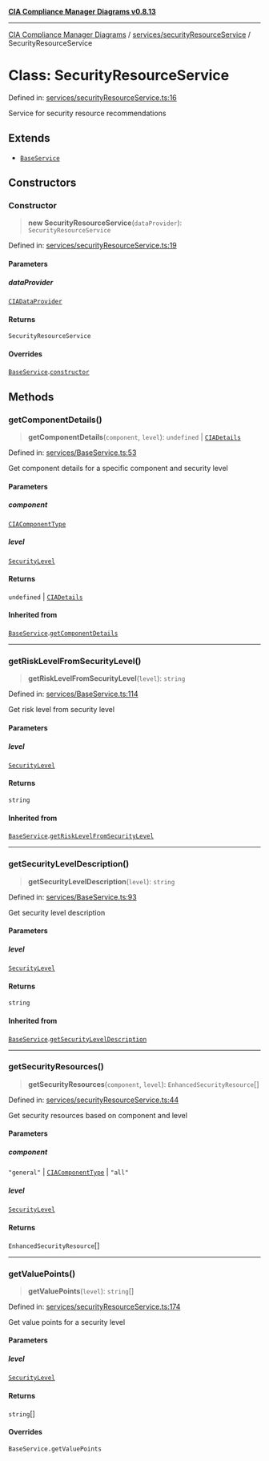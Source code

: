 [**CIA Compliance Manager Diagrams v0.8.13**](../../../README.md)

***

[CIA Compliance Manager Diagrams](../../../modules.md) / [services/securityResourceService](../README.md) / SecurityResourceService

# Class: SecurityResourceService

Defined in: [services/securityResourceService.ts:16](https://github.com/Hack23/cia-compliance-manager/blob/2f6ce8651c6fa9a0d9c8860576f0ee67ef038efd/src/services/securityResourceService.ts#L16)

Service for security resource recommendations

## Extends

- [`BaseService`](../../BaseService/classes/BaseService.md)

## Constructors

### Constructor

> **new SecurityResourceService**(`dataProvider`): `SecurityResourceService`

Defined in: [services/securityResourceService.ts:19](https://github.com/Hack23/cia-compliance-manager/blob/2f6ce8651c6fa9a0d9c8860576f0ee67ef038efd/src/services/securityResourceService.ts#L19)

#### Parameters

##### dataProvider

[`CIADataProvider`](../../../types/interfaces/CIADataProvider.md)

#### Returns

`SecurityResourceService`

#### Overrides

[`BaseService`](../../BaseService/classes/BaseService.md).[`constructor`](../../BaseService/classes/BaseService.md#constructor)

## Methods

### getComponentDetails()

> **getComponentDetails**(`component`, `level`): `undefined` \| [`CIADetails`](../../../types/interfaces/CIADetails.md)

Defined in: [services/BaseService.ts:53](https://github.com/Hack23/cia-compliance-manager/blob/2f6ce8651c6fa9a0d9c8860576f0ee67ef038efd/src/services/BaseService.ts#L53)

Get component details for a specific component and security level

#### Parameters

##### component

[`CIAComponentType`](../../../types/type-aliases/CIAComponentType.md)

##### level

[`SecurityLevel`](../../../types/cia/type-aliases/SecurityLevel.md)

#### Returns

`undefined` \| [`CIADetails`](../../../types/interfaces/CIADetails.md)

#### Inherited from

[`BaseService`](../../BaseService/classes/BaseService.md).[`getComponentDetails`](../../BaseService/classes/BaseService.md#getcomponentdetails)

***

### getRiskLevelFromSecurityLevel()

> **getRiskLevelFromSecurityLevel**(`level`): `string`

Defined in: [services/BaseService.ts:114](https://github.com/Hack23/cia-compliance-manager/blob/2f6ce8651c6fa9a0d9c8860576f0ee67ef038efd/src/services/BaseService.ts#L114)

Get risk level from security level

#### Parameters

##### level

[`SecurityLevel`](../../../types/cia/type-aliases/SecurityLevel.md)

#### Returns

`string`

#### Inherited from

[`BaseService`](../../BaseService/classes/BaseService.md).[`getRiskLevelFromSecurityLevel`](../../BaseService/classes/BaseService.md#getrisklevelfromsecuritylevel)

***

### getSecurityLevelDescription()

> **getSecurityLevelDescription**(`level`): `string`

Defined in: [services/BaseService.ts:93](https://github.com/Hack23/cia-compliance-manager/blob/2f6ce8651c6fa9a0d9c8860576f0ee67ef038efd/src/services/BaseService.ts#L93)

Get security level description

#### Parameters

##### level

[`SecurityLevel`](../../../types/cia/type-aliases/SecurityLevel.md)

#### Returns

`string`

#### Inherited from

[`BaseService`](../../BaseService/classes/BaseService.md).[`getSecurityLevelDescription`](../../BaseService/classes/BaseService.md#getsecurityleveldescription)

***

### getSecurityResources()

> **getSecurityResources**(`component`, `level`): `EnhancedSecurityResource`[]

Defined in: [services/securityResourceService.ts:44](https://github.com/Hack23/cia-compliance-manager/blob/2f6ce8651c6fa9a0d9c8860576f0ee67ef038efd/src/services/securityResourceService.ts#L44)

Get security resources based on component and level

#### Parameters

##### component

`"general"` | [`CIAComponentType`](../../../types/type-aliases/CIAComponentType.md) | `"all"`

##### level

[`SecurityLevel`](../../../types/cia/type-aliases/SecurityLevel.md)

#### Returns

`EnhancedSecurityResource`[]

***

### getValuePoints()

> **getValuePoints**(`level`): `string`[]

Defined in: [services/securityResourceService.ts:174](https://github.com/Hack23/cia-compliance-manager/blob/2f6ce8651c6fa9a0d9c8860576f0ee67ef038efd/src/services/securityResourceService.ts#L174)

Get value points for a security level

#### Parameters

##### level

[`SecurityLevel`](../../../types/cia/type-aliases/SecurityLevel.md)

#### Returns

`string`[]

#### Overrides

`BaseService.getValuePoints`
